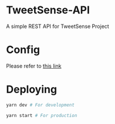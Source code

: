 # TweetSense-API
A simple REST API for TweetSense Project

# Config
Please refer to [this link](https://github.com/lorenwest/node-config/wiki/Configuration-Files)

# Deploying
```bash
yarn dev # For development

yarn start # For production
```
